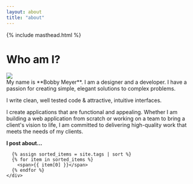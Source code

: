 ```yaml
---
layout: about
title: "about"
---
```


<div class='grid grid-cols-1 gap-4 lg:w-2/3 xl:w-1/2 mx-auto' markdown=1>
  {% include masthead.html %}
<div class="grid grid-cols-6 gap-8 py-4">




  <h1 class='col-span-6 border-b-2 border-black py-2 text-white text-6xl md:text-8xl tracking-tight'>Who am I?</h1>
  <div class="col-span-6 md:col-span-2 flex flex-col gap-8">
    <div class='rounded-full bg-teal-500 hover:bg-teal-200 transition-all duration-500 h-64 w-64 md:h-48 md:w-48 pt-4 mx-auto'>
      <img src="{{site.baseurl}}/assets/img/bobby.png" class="mix-blend-multiply grayscale hover:grayscale-0 transition-all duration-500 mx-auto h-64 md:h-48">
    </div>
  </div>

  <div class='col-span-6 md:col-span-4 flex flex-col gap-4' markdown=1>
  My name is **Bobby Meyer**. I am a designer and a developer. I have a passion for creating simple, elegant solutions to complex problems.

  I write clean, well tested code & attractive, intuitive interfaces.

  I create applications that are functional and appealing. Whether I am building a web application from scratch or working on a team to bring a client's vision to life, I am committed to delivering high-quality work that meets the needs of my clients.

  <div class="flex gap-2 flex-wrap">
      <b>I post about...</b>

      {% assign sorted_items = site.tags | sort %}
      {% for item in sorted_items %}
        <span>{{ item[0] }}</span>
      {% endfor %}
    </div>
  </div>


</div>


